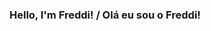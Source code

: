 ### Hello, I'm Freddi! / Olá eu sou o Freddi!

<!--
**peaugust/peaugust** is a ✨ _special_ ✨ repository because its `README.md` (this file) appears on your GitHub profile.

Here are some ideas to get you started:

- 🔭 I’m currently working on ...
- 🌱 I’m currently learning ...
- 👯 I’m looking to collaborate on ...
- 🤔 I’m looking for help with ...
- 💬 Ask me about ...
- 📫 How to reach me: ...
- 😄 Pronouns: ...
- ⚡ Fun fact: ...
-->

<!-- - 🎓 I'm an undergraduate student of Information Systems at Universidade Federal de Santa Catarina (UFSC)
- 📲 I'm currently working at Jungle Devs, developing iOS native and hybrid apps using React Native or Flutter.
--- 
- 🎓 Sou graduando em Sistemas de Informação na Universidade Federal de Santa Catarina (UFSC)
- 📲 Atualmente trabalho na Jungle Devs, desenvolvendo aplicativos nativos em iOS e híbridos usando React Native ou Flutter.
 -->
